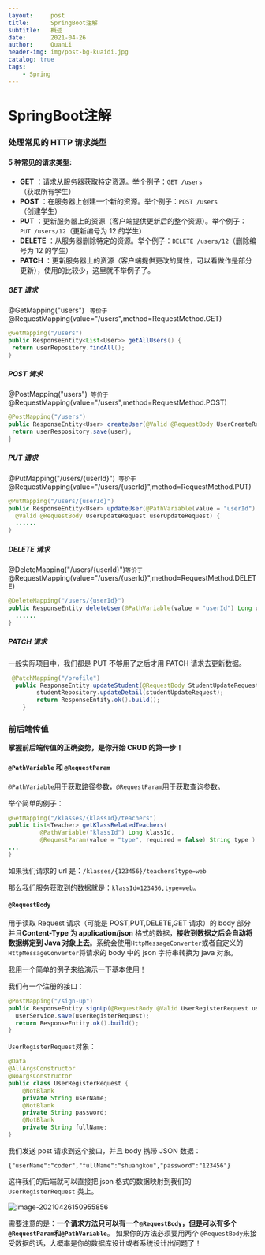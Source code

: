 ```yaml
---
layout:     post
title:      SpringBoot注解
subtitle:   概述
date:       2021-04-26
author:     QuanLi
header-img: img/post-bg-kuaidi.jpg
catalog: true
tags:
    - Spring
---
```


# SpringBoot注解



###  处理常见的 HTTP 请求类型

#### **5 种常见的请求类型:**

- **GET** ：请求从服务器获取特定资源。举个例子：`GET /users`（获取所有学生）
- **POST** ：在服务器上创建一个新的资源。举个例子：`POST /users`（创建学生）
- **PUT** ：更新服务器上的资源（客户端提供更新后的整个资源）。举个例子：`PUT /users/12`（更新编号为 12 的学生）
- **DELETE** ：从服务器删除特定的资源。举个例子：`DELETE /users/12`（删除编号为 12 的学生）
- **PATCH** ：更新服务器上的资源（客户端提供更改的属性，可以看做作是部分更新），使用的比较少，这里就不举例子了。

##### GET 请求

 @GetMapping("users") ` 等价于` @RequestMapping(value="/users",method=RequestMethod.GET)

~~~java
@GetMapping("/users")
public ResponseEntity<List<User>> getAllUsers() {
 return userRepository.findAll();
}
~~~

##### POST 请求

 @PostMapping("users")` 等价于`@RequestMapping(value="/users",method=RequestMethod.POST)

~~~java
@PostMapping("/users")
public ResponseEntity<User> createUser(@Valid @RequestBody UserCreateRequest userCreateRequest) {
 return userRespository.save(user);
}
~~~

##### PUT 请求

 @PutMapping("/users/{userId}")` 等价于`@RequestMapping(value="/users/{userId}",method=RequestMethod.PUT)

~~~Java
@PutMapping("/users/{userId}")
public ResponseEntity<User> updateUser(@PathVariable(value = "userId") Long userId,
  @Valid @RequestBody UserUpdateRequest userUpdateRequest) {
  ......
}
~~~

##### **DELETE 请求**

 @DeleteMapping("/users/{userId}")`等价于`@RequestMapping(value="/users/{userId}",method=RequestMethod.DELETE)

~~~Java
@DeleteMapping("/users/{userId}")
public ResponseEntity deleteUser(@PathVariable(value = "userId") Long userId){
  ......
}
~~~

#####  **PATCH 请求**

一般实际项目中，我们都是 PUT 不够用了之后才用 PATCH 请求去更新数据。

~~~java
 @PatchMapping("/profile")
  public ResponseEntity updateStudent(@RequestBody StudentUpdateRequest studentUpdateRequest) {
        studentRepository.updateDetail(studentUpdateRequest);
        return ResponseEntity.ok().build();
    }
~~~

### 前后端传值

**掌握前后端传值的正确姿势，是你开始 CRUD 的第一步！**

#### `@PathVariable` 和 `@RequestParam`

`@PathVariable`用于获取路径参数，`@RequestParam`用于获取查询参数。

举个简单的例子：

~~~java
@GetMapping("/klasses/{klassId}/teachers")
public List<Teacher> getKlassRelatedTeachers(
         @PathVariable("klassId") Long klassId,
         @RequestParam(value = "type", required = false) String type ) {
...
}
~~~

如果我们请求的 url 是：`/klasses/{123456}/teachers?type=web`

那么我们服务获取到的数据就是：`klassId=123456,type=web`。

#### `@RequestBody`

用于读取 Request 请求（可能是 POST,PUT,DELETE,GET 请求）的 body 部分并且**Content-Type 为 application/json** 格式的数据，**接收到数据之后会自动将数据绑定到 Java 对象上去**。系统会使用`HttpMessageConverter`或者自定义的`HttpMessageConverter`将请求的 body 中的 json 字符串转换为 java 对象。

我用一个简单的例子来给演示一下基本使用！

我们有一个注册的接口：

```java
@PostMapping("/sign-up")
public ResponseEntity signUp(@RequestBody @Valid UserRegisterRequest userRegisterRequest) {
  userService.save(userRegisterRequest);
  return ResponseEntity.ok().build();
}
```

`UserRegisterRequest`对象：

~~~Java
@Data
@AllArgsConstructor
@NoArgsConstructor
public class UserRegisterRequest {
    @NotBlank
    private String userName;
    @NotBlank
    private String password;
    @NotBlank
    private String fullName;
}
~~~

我们发送 post 请求到这个接口，并且 body 携带 JSON 数据：

```
{"userName":"coder","fullName":"shuangkou","password":"123456"}
```

这样我们的后端就可以直接把 json 格式的数据映射到我们的 `UserRegisterRequest` 类上。

![image-20210426150955856](D:\MyConfiguration\li2.quan\AppData\Roaming\Typora\typora-user-images\image-20210426150955856.png)

 需要注意的是：**一个请求方法只可以有一个`@RequestBody`，但是可以有多个`@RequestParam`和`@PathVariable`**。 如果你的方法必须要用两个 `@RequestBody`来接受数据的话，大概率是你的数据库设计或者系统设计出问题了！